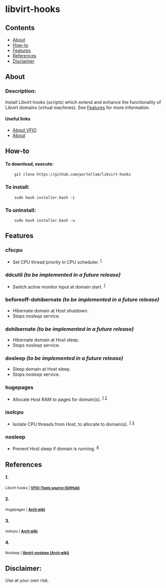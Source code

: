 # libvirt-hooks

## Contents
* [About](#about)
* [How-to](#how-to)
* [Features](#features)
* [References](#references)
* [Disclaimer](#disclaimer)

## About
### Description:
Install Libvirt hooks (scripts) which extend and enhance the functionality of Libvirt domains (virtual machines). See [Features](#features) for more information.

#### Useful links
* [About VFIO](https://www.kernel.org/doc/html/latest/driver-api/vfio.html)
* [About](https://libvirt.org/hooks.html)

## How-to
#### To download, execute:

        git clone https://github.com/portellam/libvirt-hooks

### To install:

        sudo bash installer.bash -i

### To uninstall:

        sudo bash installer.bash -u

## Features
### cfscpu
  * Set CPU thread priority in CPU scheduler. <sup>[1](#1)</sup>
### ddcutil *(to be implemented in a future release)*
  * Switch active monitor input at domain start. <sup>[1](#1)</sup>
### beforeoff-dohibernate *(to be implemented in a future release)*
  * Hibernate domain at Host shutdown.
  * Stops *nosleep* service.
### dohibernate *(to be implemented in a future release)*
  * Hibernate domain at Host sleep.
  * Stops *nosleep* service.
### dosleep *(to be implemented in a future release)*
  * Sleep domain at Host sleep.
  * Stops *nosleep* service.
### hugepages
  * Allocate Host RAM to pages for domain(s). <sup>[1](#1)</sup> <sup>[2](#2)</sup>
### isolcpu
  * Isolate CPU threads from Host, to allocate to domain(s). <sup>[1](#1)</sup> <sup>[3](#3)</sup>
### nosleep
  * Prevent Host sleep if domain is running. <sup>[4](#4)</sup>

## References
#### 1.
<sub>Libvirt hooks | **[VFIO-Tools source (GitHub)](https://github.com/PassthroughPOST/VFIO-Tools)**</sub>

#### 2.
<sub>Hugepages | **[Arch wiki](https://wiki.archlinux.org/title/PCI_passthrough_via_OVMF#Huge_memory_pages)**</sub>

#### 3.
<sub>Isolcpu | **[Arch wiki](https://wiki.archlinux.org/title/PCI_passthrough_via_OVMF#CPU_pinning)**</sub>

#### 4.
<sub>Nosleep | **[libvirt-nosleep (Arch wiki)](https://wiki.archlinux.org/title/PCI_passthrough_via_OVMF#Host_lockup_if_Guest_is_left_running_during_sleep)**</sub>

## Disclaimer:
Use at your own risk.